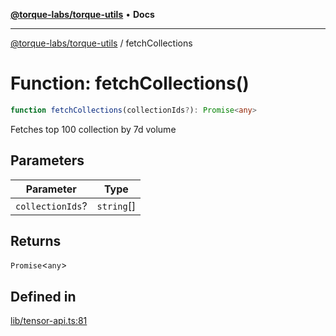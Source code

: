 [**@torque-labs/torque-utils**](../README.md) • **Docs**

***

[@torque-labs/torque-utils](../README.md) / fetchCollections

# Function: fetchCollections()

```ts
function fetchCollections(collectionIds?): Promise<any>
```

Fetches top 100 collection by 7d volume

## Parameters

| Parameter | Type |
| ------ | ------ |
| `collectionIds`? | `string`[] |

## Returns

`Promise`\<`any`\>

## Defined in

[lib/tensor-api.ts:81](https://github.com/torque-labs/torque-utils/blob/3bd29ca22f900f1cf2686f7f240bf82e15337207/lib/tensor-api.ts#L81)
